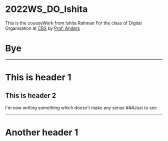 # 2022WS_DO_Ishita

This is the coueseWork from Ishita Rahman For the class of Digital Organisation at [CBS](https://cbs.de) by [Prof. Anders](https://ulrich-anders.eu/)

# Bye

--- 

# This is header 1
## This is header 2
I'm now writing something which doesn't make any sense
###Just to see

---

# Another header 1
